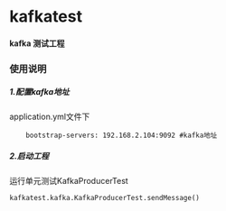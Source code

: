 # kafkatest
#### kafka 测试工程

### 使用说明
##### 1.配置kafka地址
application.yml文件下
```
    bootstrap-servers: 192.168.2.104:9092 #kafka地址
```

##### 2.启动工程
运行单元测试KafkaProducerTest
```
kafkatest.kafka.KafkaProducerTest.sendMessage()
```

